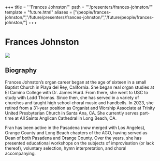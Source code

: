 +++
title = '''Frances Johnston'''
path = '''/presenters/frances-johnston/'''
template = "future.html"
aliases = ["/people/frances-johnston/","/future/presenters/frances-johnston/","/future/people/frances-johnston/"]
+++

<h1>Frances Johnston</h1>

<img class="speaker-photo" src="https://custom.cvent.com/C3A4539B19F74ABCB6FCE437F6BC0A74/files/event/910aaf2914d44586a56fbd0b3b2c31c0/620bfdecef074aae96948e3682b9c936.png">
<h2>Biography</h2>
<p>Frances Johnston’s organ career began at the age of sixteen in a small Baptist Church in Playa del Rey, California. She began real organ studies at El Camino College with Dr. James Hurd. From there, she went to USC to study with Ladd Thomas. Since then, she has served in a variety of churches and taught high school choral music and handbells. In 2023, she retired from a 31-year position as Organist and Worship Associate at Trinity United Presbyterian Church in Santa Ana, CA. She currently serves part-time at All Saints Anglican Cathedral in Long Beach, CA.

Fran has been active in the Pasadena (now merged with Los Angeles), Orange County and Long Beach chapters of the AGO, having served as Dean of both Pasadena and Orange County. Over the years, she has presented educational workshops on the subjects of improvisation (or lack thereof), voluntary selection, hymn interpretation, and choral accompanying.</p>


